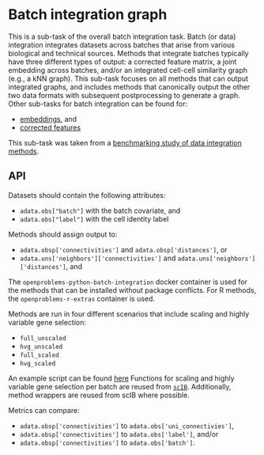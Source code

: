 <!--- TODO: add links --->

# Batch integration graph

This is a sub-task of the overall batch integration task. Batch (or data) integration integrates datasets across batches that arise from various biological and technical sources. Methods that integrate batches typically have three different types of output: a corrected feature matrix, a joint embedding across batches, and/or an integrated cell-cell similarity graph (e.g., a kNN graph). This sub-task focuses on all methods that can output integrated graphs, and includes methods that canonically output the other two data formats with subsequent postprocessing to generate a graph. Other sub-tasks for batch integration can be found for:

* [embeddings](../batch_integration_embed/), and
* [corrected features]()

This sub-task was taken from a [benchmarking study of data integration methods](https://www.biorxiv.org/content/10.1101/2020.05.22.111161v2).


## API

Datasets should contain the following attributes:

* `adata.obs["batch"]` with the batch covariate, and
* `adata.obs["label"]` with the cell identity label

Methods should assign output to:
* `adata.obsp['connectivities']` and `adata.obsp['distances']`, or
* `adata.uns['neighbors']['connectivities']` and  `adata.uns['neighbors']['distances']`, and

The `openproblems-python-batch-integration` docker container is used for the methods that
can be installed without package conflicts. For R methods, the `openproblems-r-extras`
container is used.

Methods are run in four different scenarios that include scaling and highly variable gene selection:
* `full_unscaled`
* `hvg_unscaled`
* `full_scaled`
* `hvg_scaled`

An example script can be found [here](methods/_example.py)
Functions for scaling and highly variable gene selection per batch are reused from [`scIB`](https://github.com/theislab/scib). Additionally, method wrappers are reused from scIB where possible.

Metrics can compare:
* `adata.obsp['connectivities']` to `adata.obs['uni_connectivies']`,
* `adata.obsp['connectivities']` to `adata.obs['label']`, and/or
* `adata.obsp['connectivities']` to `adata.obs['batch']`.
